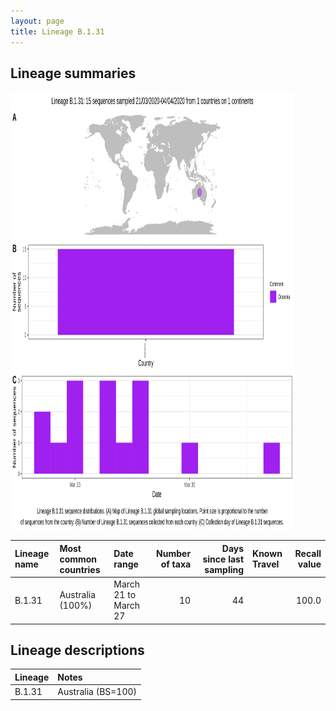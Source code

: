 ```yaml
---
layout: page
title: Lineage B.1.31
---
```




<h2> Lineage summaries</h2>

<img src="../assets/images/B.1.31.svg" alt="B.1.31 lineage summary figure" width="90%" height="700px" />


| Lineage name | Most common countries | Date range | Number of taxa |  Days since last sampling | Known Travel | Recall value |
|:-----|:-----|:-------|-------:|-------:|:---------|--------:|
| B.1.31 | Australia (100%) | March 21 to March 27 | 10 | 44 |  | 100.0 |

<h2>Lineage descriptions</h2>

| Lineage | Notes |
|:-----|:-----|
| B.1.31 | Australia (BS=100) |

